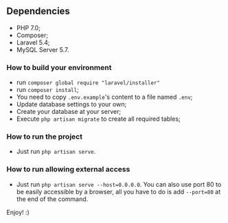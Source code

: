 ## Dependencies
- PHP 7.0;
- Composer;
- Laravel 5.4;
- MySQL Server 5.7.

### How to build your environment
- run `composer global require "laravel/installer"`
- run `composer install`;
- You need to copy `.env.example`'s content to a file named `.env`;
- Update database settings to your own;
- Create your database at your server;
- Execute `php artisan migrate` to create all required tables;

### How to run the project
- Just run `php artisan serve`.

### How to run allowing external access
- Just run `php artisan serve --host=0.0.0.0`. You can also use port 80 to be easily accessible by a browser, all you have to do is add `--port=80` at the end of the command.

Enjoy! :)